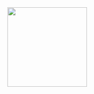 <div>
<img height="180cm" src="https://github-readme-stats.vercel.app/api?username=FranciscoBatalha&show_icons=true&theme-dracula)"/>
</div>
